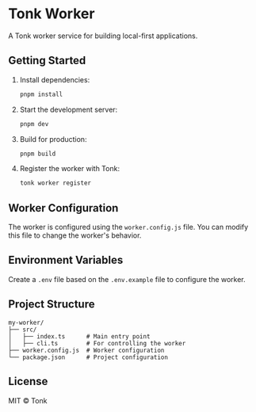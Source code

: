 # Tonk Worker

A Tonk worker service for building local-first applications.

## Getting Started

1. Install dependencies:
   ```bash
   pnpm install
   ```

2. Start the development server:
   ```bash
   pnpm dev
   ```

3. Build for production:
   ```bash
   pnpm build
   ```

4. Register the worker with Tonk:
   ```bash
   tonk worker register
   ```

## Worker Configuration

The worker is configured using the `worker.config.js` file. You can modify this file to change the worker's behavior.

## Environment Variables

Create a `.env` file based on the `.env.example` file to configure the worker.

## Project Structure

```
my-worker/
├── src/
│   ├── index.ts      # Main entry point
│   ├── cli.ts        # For controlling the worker
├── worker.config.js  # Worker configuration
└── package.json      # Project configuration
```

## License

MIT © Tonk
